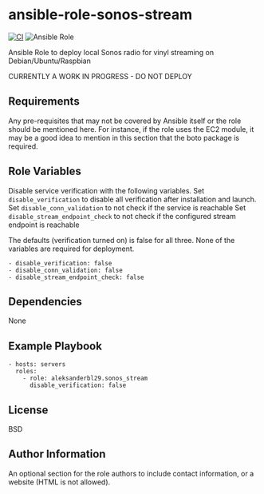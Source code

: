 # ansible-role-sonos-stream

[![CI](https://github.com/aleksanderbl29/ansible-role-sonos-stream/actions/workflows/ci.yml/badge.svg)](https://github.com/aleksanderbl29/ansible-role-sonos-stream/actions/workflows/ci.yml) ![Ansible Role](https://img.shields.io/ansible/role/d/aleksanderbl29/hyperhdr)


Ansible Role to deploy local Sonos radio for vinyl streaming on Debian/Ubuntu/Raspbian

CURRENTLY A WORK IN PROGRESS - DO NOT DEPLOY

Requirements
------------

Any pre-requisites that may not be covered by Ansible itself or the role should be mentioned here. For instance, if the role uses the EC2 module, it may be a good idea to mention in this section that the boto package is required.

Role Variables
--------------

Disable service verification with the following variables.
Set `disable_verification` to disable all verification after installation and launch.
Set `disable_conn_validation` to not check if the service is reachable
Set `disable_stream_endpoint_check` to not check if the configured stream endpoint is reachable

The defaults (verification turned on) is false for all three. None of the variables are required for deployment.

    - disable_verification: false
    - disable_conn_validation: false
    - disable_stream_endpoint_check: false

Dependencies
------------

None

Example Playbook
----------------

    - hosts: servers
      roles:
        - role: aleksanderbl29.sonos_stream
          disable_verification: false

License
-------

BSD

Author Information
------------------

An optional section for the role authors to include contact information, or a website (HTML is not allowed).
